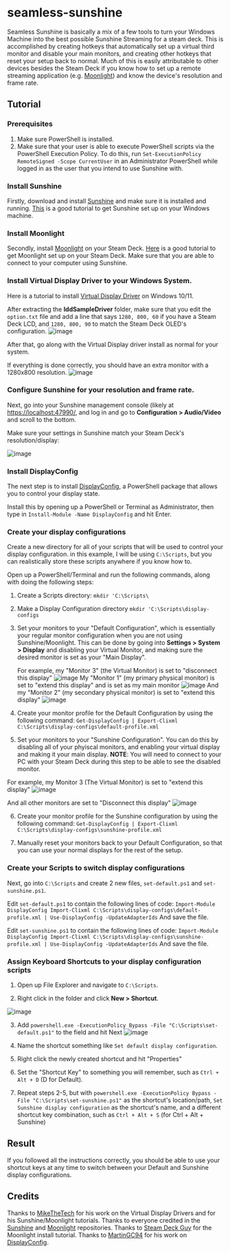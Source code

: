 # seamless-sunshine
Seamless Sunshine is basically a mix of a few tools to turn your Windows Machine into the best possible Sunshine Streaming for a steam deck. This is accomplished by creating hotkeys that automatically set up a virtual third monitor and disable your main monitors, and creating other hotkeys that reset your setup back to normal. Much of this is easily attributable to other devices besides the Steam Deck if you know how to set up a remote streaming application (e.g. [Moonlight](https://github.com/moonlight-stream)) and know the device's resolution and frame rate. 

## Tutorial
### Prerequisites
1. Make sure PowerShell is installed.
2. Make sure that your user is able to execute PowerShell scripts via the PowerShell Execution Policy.
   To do this, run `Set-ExecutionPolicy RemoteSigned -Scope CurrentUser` in an Administrator PowerShell while logged in as the user that you intend to use Sunshine with.

### Install Sunshine
Firstly, download and install [Sunshine](https://github.com/LizardByte/Sunshine) and make sure it is installed and running. [This](https://www.youtube.com/watch?v=Wb8j8Ojd4YQ) is a good tutorial to get Sunshine set up on your Windows machine.

### Install Moonlight
Secondly, install [Moonlight](https://github.com/moonlight-stream) on your Steam Deck. [Here](https://youtu.be/SewuUleDVug?si=4Pi-u2O48CuU6h6e&t=298) is a good tutorial to get Moonlight set up on your Steam Deck. Make sure that you are able to connect to your computer using Sunshine.

### Install Virtual Display Driver to your Windows System.
Here is a tutorial to install [Virtual Display Driver](https://www.youtube.com/watch?v=byfBWDnToYk) on Windows 10/11.

After extracting the **IddSampleDriver** folder, make sure that you edit the `option.txt` file and add a line that says `1280, 800, 60` if you have a Steam Deck LCD, and `1280, 800, 90` to match the Steam Deck OLED's configuration.
![image](https://github.com/user-attachments/assets/d3a14dfb-f610-4223-945a-46ac756414bc)

After that, go along with the Virtual Display driver install as normal for your system.

If everything is done correctly, you should have an extra monitor with a 1280x800 resolution.
![image](https://github.com/user-attachments/assets/dc6adb5a-fcd8-4d56-a082-1e3a66332583)


### Configure Sunshine for your resolution and frame rate.
Next, go into your Sunshine management console (likely at [https://localhost:47990/](https://localhost:47990/), and log in and go to **Configuration > Audio/Video** and scroll to the bottom.

Make sure your settings in Sunshine match your Steam Deck's resolution/display:

![image](https://github.com/user-attachments/assets/23162299-4fc7-4365-82c6-2f62633b7a49)

### Install DisplayConfig
The next step is to install [DisplayConfig](https://www.powershellgallery.com/packages/DisplayConfig/2.0), a PowerShell package that allows you to control your display state.

Install this by opening up a PowerShell or Terminal as Administrator, then type in `Install-Module -Name DisplayConfig` and hit Enter.

### Create your display configurations
Create a new directory for all of your scripts that will be used to control your display configuration. in this example, I will be using `C:\Scripts`, but you can realistically store these scripts anywhere if you know how to.

Open up a PowerShell/Terminal and run the following commands, along with doing the following steps:
1. Create a Scripts directory:
  `mkdir 'C:\Scripts\`
2. Make a Display Configuration directory
  `mkdir 'C:\Scripts\display-configs`
3. Set your monitors to your "Default Configuration", which is essentially your regular monitor configuration when you are not using Sunshine/Moonlight. This can be done by going into **Settings > System > Display** and disabling your Virtual Monitor, and making sure the desired monitor is set as your "Main Display".

   For example, my "Monitor 3" (the Virtual Monitor) is set to "disconnect this display"
   ![image](https://github.com/user-attachments/assets/52f87bda-378b-410d-947f-e5f16438d8ad)
   My "Monitor 1" (my primary physical monitor) is set to "extend this display" and is set as my main monitor
   ![image](https://github.com/user-attachments/assets/9edbd817-84c9-4ba3-8712-a6fc1afa52b1)
   And my "Monitor 2" (my secondary physical monitor) is set to "extend this display"
   ![image](https://github.com/user-attachments/assets/c3e4aa38-d3c1-48b1-bed8-03b537bf681e)

4. Create your monitor profile for the Default Configuration by using the following command:
  `Get-DisplayConfig | Export-Clixml C:\Scripts\display-configs\default-profile.xml`
5. Set your monitors to your "Sunshine Configuration". You can do this by disabling all of your phyiscal monitors, and enabling your virtual display and making it your main display. **NOTE**: You will need to connect to your PC with your Steam Deck during this step to be able to see the disabled monitor.

  For example, my Monitor 3 (The Virtual Monitor) is set to "extend this display"
  ![image](https://github.com/user-attachments/assets/4b4a2748-67dd-4648-ac28-0a23a7e0ac5f)

  And all other monitors are set to "Disconnect this display"
  ![image](https://github.com/user-attachments/assets/17c74cf2-5a24-4333-8a4f-ff856231b559)

6.  Create your monitor profile for the Sunshine configuration by using the following command:
  `Get-DisplayConfig | Export-Clixml C:\Scripts\display-configs\sunshine-profile.xml`

7. Manually reset your monitors back to your Default Configuration, so that you can use your normal displays for the rest of the setup.

### Create your Scripts to switch display configurations
Next, go into `C:\Scripts` and create 2 new files, `set-default.ps1` and `set-sunshine.ps1`.

Edit `set-default.ps1` to contain the following lines of code:
`
Import-Module DisplayConfig
Import-Clixml C:\Scripts\display-configs\default-profile.xml | Use-DisplayConfig -UpdateAdapterIds
`
And save the file.

Edit `set-sunshine.ps1` to contain the following lines of code:
`
Import-Module DisplayConfig
Import-Clixml C:\Scripts\display-configs\sunshine-profile.xml | Use-DisplayConfig -UpdateAdapterIds
`
And save the file.

### Assign Keyboard Shortcuts to your display configuration scripts
1. Open up File Explorer and navigate to `C:\Scripts`.

2. Right click in the folder and click **New > Shortcut**.

![image](https://github.com/user-attachments/assets/bc021e80-8c8e-4211-89a8-82ceee5d95e3)

3. Add `powershell.exe -ExecutionPolicy Bypass -File "C:\Scripts\set-default.ps1"` to the field and hit Next
![image](https://github.com/user-attachments/assets/608b96ae-bbd4-43af-a5de-09396b954e6e)

5. Name the shortcut something like `Set default display configuration`.
6. Right click the newly created shortcut and hit "Properties"
7. Set the "Shortcut Key" to something you will remember, such as `Ctrl + Alt + D` (D for Default).
8. Repeat steps 2-5, but with `powershell.exe -ExecutionPolicy Bypass -File "C:\Scripts\set-sunshine.ps1"` as the shortcut's location/path, `Set Sunshine display configuration` as the shortcut's name, and a different shortcut key combination, such as `Ctrl + Alt + S`  (for Ctrl + Alt + Sunshine)

## Result
If you followed all the instructions correctly, you should be able to use your shortcut keys at any time to switch between your Default and Sunshine display configurations.


## Credits
Thanks to [MikeTheTech](https://www.youtube.com/channel/UCZ0hznff92f_i1wpYyi7tPQ/join) for his work on the Virtual Display Drivers and for his Sunshine/Moonlight tutorials.
Thanks to everyone credited in the [Sunshine](https://github.com/LizardByte/Sunshine) and [Moonlight](https://github.com/moonlight-stream) repositories. 
Thanks to [Steam Deck Guy](https://www.youtube.com/@steamdeckguy) for the Moonlight install tutorial.
Thanks to [MartinGC94](https://github.com/MartinGC94) for his work on [DisplayConfig](https://github.com/MartinGC94/DisplayConfig).
